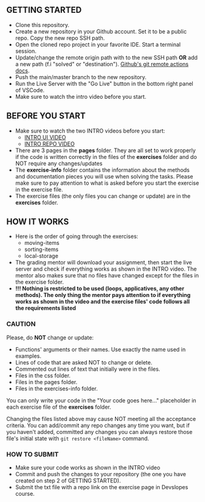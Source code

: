 ## GETTING STARTED
- Clone this repository.
- Create a new repository in your Github account. Set it to be a public repo. Copy the new repo SSH path.
- Open the cloned repo project in your favorite IDE. Start a terminal session.
- Update/change the remote origin path with to the new SSH path **OR** add a new path (f.i "solved" or "destination"). [Github's git remote actions docs](https://docs.github.com/en/get-started/getting-started-with-git/managing-remote-repositories).
- Push the main/master branch to the new repository.
- Run the Live Server with the "Go Live" button in the bottom right panel of VSCode.
- Make sure to watch the intro video before you start.

## BEFORE YOU START
- Make sure to watch the two INTRO videos before you start: 
  * [INTRO UI VIDEO](https://www.loom.com/share/83055c83ee8f4838bc7b04b86d8d1844)
  * [INTRO REPO VIDEO](https://www.loom.com/share/d09fb1c4653d496d9439c12b997a008d)
- There are 3 pages in the **pages** folder. They are all set to work properly if the code is written correctly in the files of the **exercises** folder and do NOT require any changes/updates
- The **exercise-info** folder contains the information about the methods and documentation pieces you will use when solving the tasks. Please make sure to pay attention to what is asked before you start the exercise in the exercise file.
- The exercise files (the only files you can change or update) are in the **exercises** folder.

## HOW IT WORKS
- Here is the order of going through the exercises:
  * moving-items
  * sorting-items
  * local-storage 
- The grading mentor will download your assignment, then start the live server and check if everything works as shown in the INTRO video. The mentor also makes sure that no files have changed except for the files in the exercise folder.
- **!!! Nothing is restricted to be used (loops, applicatives, any other methods). The only thing the mentor pays attention to if everything works as shown in the video and the exercise files' code follows all the requirements listed**

### CAUTION
Please, do **NOT** change or update:

- Functions' arguments or their names. Use exactly the name used in examples.
- Lines of code that are asked NOT to change or delete.
- Commented out lines of text that initially were in the files.
- Files in the css folder.
- Files in the pages folder.
- Files in the exercises-info folder.

You can only write your code in the "Your code goes here..." placeholder in each exercise file of the **exercises** folder.

Changing the files listed above may cause NOT meeting all the acceptance criteria.
You can add/commit any repo changes any time you want, but if you haven't added, committed any changes you can always 
restore those file's initial state with ```git restore <fileName>``` command.

### HOW TO SUBMIT
- Make sure your code works as shown in the INTRO video
- Commit and push the changes to your repository (the one you have created on step 2 of GETTING STARTED).
- Submit the txt file with a repo link on the exercise page in Devslopes course.
